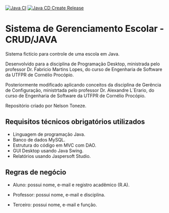 [![Java CI](https://github.com/netoneze/crud-java-progdesktop/actions/workflows/ant.yml/badge.svg)](https://github.com/netoneze/crud-java-progdesktop/actions/workflows/ant.yml)
[![Java CD Create Release](https://github.com/netoneze/crud-java-progdesktop/actions/workflows/main.yml/badge.svg)](https://github.com/netoneze/crud-java-progdesktop/actions/workflows/main.yml)

# Sistema de Gerenciamento Escolar - CRUD/JAVA
Sistema fictício para controle de uma escola em Java.

Desenvolvido para a disciplina de Programação Desktop, ministrada pelo professor Dr. Fabricio Martins Lopes, do curso de Engenharia de Software da UTFPR de Cornélio Procópio.

Posteriormente modificado aplicando conceitos da disciplina de Gerência de Configuração, ministrtada pelo professor Dr. Alexandre L´Erario, do curso de Engenharia de Software da UTFPR de Cornélio Procópio.

Repositório criado por Nelson Toneze.

## Requisitos técnicos obrigatórios utilizados
- Linguagem de programação Java.
- Banco de dados MySQL.
- Estrutura do código em MVC com DAO.
- GUI Desktop usando Java Swing.
- Relatórios usando Jaspersoft Studio.


## Regras de negócio

- Aluno: possui nome, e-mail e registro acadêmico (R.A).

- Professor: possui nome, e-mail e disciplina.

- Terceiro: possui nome, e-mail e função.
